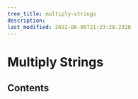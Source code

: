 ```yaml
---
tree_title: multiply-strings
description: 
last_modified: 2022-06-09T21:23:28.2328
---
```


# Multiply Strings

## Contents
